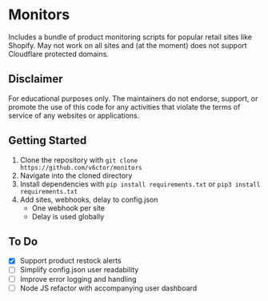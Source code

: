 # Monitors
Includes a bundle of product monitoring scripts for popular retail sites like Shopify. 
May not work on all sites and (at the moment) does not support Cloudflare protected domains.

## Disclaimer
For educational purposes only. The maintainers do not endorse, support, or promote the use of this code for any activities that violate the terms of service of any websites or applications.

## Getting Started
1. Clone the repository with `git clone https://github.com/v6ctor/monitors`
2. Navigate into the cloned directory
3. Install dependencies with `pip install requirements.txt` or `pip3 install requirements.txt`
4. Add sites, webhooks, delay to config.json 
    - One webhook per site
    - Delay is used globally

## To Do
- [x] Support product restock alerts
- [ ] Simplify config.json user readability
- [ ] Improve error logging and handling
- [ ] Node JS refactor with accompanying user dashboard
